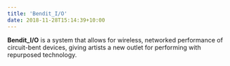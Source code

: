 ```yaml
---
title: 'Bendit_I/O'
date: 2018-11-28T15:14:39+10:00
---
```


**Bendit_I/O** is a system that allows for wireless, networked performance of circuit-bent devices, giving artists a new outlet for performing with repurposed technology.